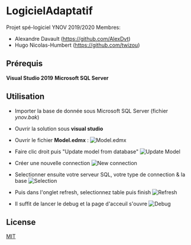 # LogicielAdaptatif
Projet spé-logiciel YNOV 2019/2020
Membres:
- Alexandre Davault (https://github.com/AlexDvt)
- Hugo Nicolas-Humbert (https://github.com/twizou)

## Prérequis
**Visual Studio 2019**
**Microsoft SQL Server**

## Utilisation
- Importer la base de donnée sous Microsoft SQL Server (fichier *ynov.bak*)

- Ouvrir la solution sous **visual studio**

- Ouvrir le fichier **Model.edmx** : 
![Model.edmx](https://prnt.sc/rzvqq9)

- Faire clic droit puis "Update model from database"
![Update Model](https://prnt.sc/rzvtbd)

- Créer une nouvelle connection
![New connection](https://prnt.sc/rzvvgg)

- Selectionner ensuite votre serveur SQL, votre type de connection & la base
![Selection](https://prnt.sc/rzvwks)

- Puis dans l'onglet refresh, selectionnez table puis finish
![Refresh](https://prnt.sc/rzvxwq)

- Il suffit de lancer le debug et la page d'acceuil s'ouvre
![Debug](https://prnt.sc/rzvzvb)


## License
[MIT](https://choosealicense.com/licenses/mit/)
